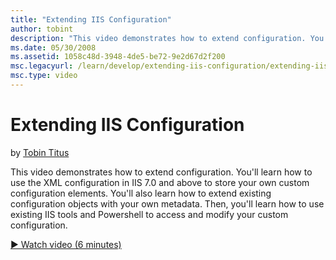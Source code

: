 ```yaml
---
title: "Extending IIS Configuration"
author: tobint
description: "This video demonstrates how to extend configuration. You’ll learn how to use the XML configuration in IIS 7.0 and above to store your own custom configuratio..."
ms.date: 05/30/2008
ms.assetid: 1058c48d-3948-4de5-be72-9e2d67d2f200
msc.legacyurl: /learn/develop/extending-iis-configuration/extending-iis-configuration
msc.type: video
---
```

# Extending IIS Configuration

by [Tobin Titus](https://github.com/tobint)

This video demonstrates how to extend configuration. You'll learn how to use the XML configuration in IIS 7.0 and above to store your own custom configuration elements. You'll also learn how to extend existing configuration objects with your own metadata. Then, you'll learn how to use existing IIS tools and Powershell to access and modify your custom configuration.

[&#9654; Watch video (6 minutes)](https://channel9.msdn.com/Blogs/IIS-NET-Site-Videos/extending-iis-configuration)
